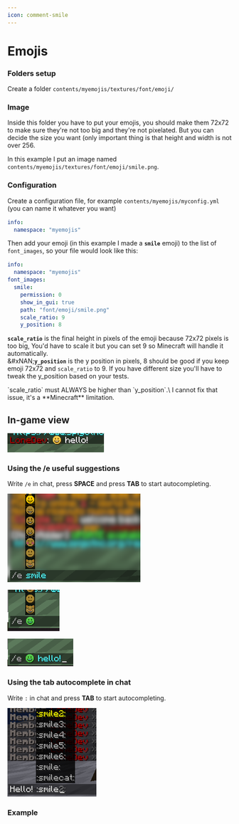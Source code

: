 ```yaml
---
icon: comment-smile
---
```


# Emojis

### Folders setup

Create a folder `contents/myemojis/textures/font/emoji/`

### Image

Inside this folder you have to put your emojis, you should make them 72x72 to make sure they're not too big and they're not pixelated. But you can decide the size you want (only important thing is that height and width is not over 256.

In this example I put an image named `contents/myemojis/textures/font/emoji/smile.png`.

### Configuration

Create a configuration file, for example `contents/myemojis/myconfig.yml` (you can name it whatever you want)


```yaml contents/myemojis/myconfig.yml lines icon="yaml"
info:
  namespace: "myemojis"
```


Then add your emoji (in this example I made a **`smile`** emoji) to the list of `font_images`, so your file would look like this:


```yaml contents/myemojis/myconfig.yml lines icon="yaml"
info:
  namespace: "myemojis"
font_images:
  smile:
    permission: 0
    show_in_gui: true
    path: "font/emoji/smile.png"
    scale_ratio: 9
    y_position: 8
```


**`scale_ratio`** is the final height in pixels of the emoji because 72x72 pixels is too big, You'd have to scale it but you can set 9 so Minecraft will handle it automatically.\
&#xNAN;**`y_position`** is the y position in pixels, 8 should be good if you keep emoji 72x72 and `scale_ratio` to 9. If you have different size you'll have to tweak the y\_position based on your tests.


<Warning>
`scale_ratio` must ALWAYS be higher than `y_position`.\
I cannot fix that issue, it's a **Minecraft** limitation.
</Warning>


## In-game view

![](<assets/images/immagine (116) (3) (2).png>)

### Using the /e useful suggestions

Write `/e` in chat, press **SPACE** and press **TAB** to start autocompleting.

![](<assets/images/immagine (49).png>)

![](<assets/images/immagine (46).png>)

![](<assets/images/immagine (68).png>)

### Using the tab autocomplete in chat

Write `:` in chat and press **TAB** to start autocompleting.

<img src="assets/images/emoji_autocomplete_chat.png" alt="" />

### Example


